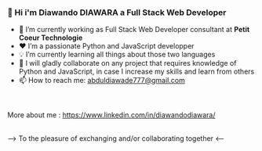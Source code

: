 ### 👋 Hi i'm Diawando DIAWARA a Full Stack Web Developer

- 🔭 I’m currently working as Full Stack Web Developer consultant at **Petit Coeur Technologie**
- ❤️ I’m a passionate Python and JavaScript developper
- 💡 I’m currently learning all things about those two languages 
- 🤗 I will gladly collaborate on any project that requires knowledge of Python and JavaScript, in case I increase my skills and learn from others
- 📫 How to reach me: abduldiawade777@gmail.com

<br><br>
More about me : https://www.linkedin.com/in/diawandodiawara/
<br><br>

--> To the pleasure of exchanging and/or collaborating together <--

